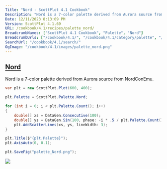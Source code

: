 ```yaml
---
Title: "Nord - ScottPlot 4.1 Cookbook"
Description: "Nord is a 7-color palette derived from Aurora source from NordConEmu."
Date: 12/11/2023 8:13:09 PM
Version: ScottPlot 4.1.69
URL: /cookbook/4.1/recipes/palette_nord/
BreadcrumbNames: ["ScottPlot 4.1 Cookbook", "Palette", "Nord"]
BreadcrumbUrls: ["/cookbook/4.1/", "/cookbook/4.1/category/palette", "/cookbook/4.1/recipes/palette_nord/"]
SearchUrl: "/cookbook/4.1/search/"
OgImage: "/cookbook/4.1/images/palette_nord.png"
---
```


<h2><a id='nord' href='/cookbook/4.1/recipes/palette_nord/'>Nord</a></h2>

Nord is a 7-color palette derived from Aurora source from NordConEmu.

```cs
var plt = new ScottPlot.Plot(600, 400);

plt.Palette = ScottPlot.Palette.Nord;

for (int i = 0; i < plt.Palette.Count(); i++)
{
    double[] xs = DataGen.Consecutive(100);
    double[] ys = DataGen.Sin(100, phase: -i * .5 / plt.Palette.Count());
    plt.AddScatterLines(xs, ys, lineWidth: 3);
}

plt.Title($"{plt.Palette}");
plt.AxisAuto(0, 0.1);

plt.SaveFig("palette_Nord.png");
```

<img src='../../images/palette_nord.png' class='d-block mx-auto my-5' />


